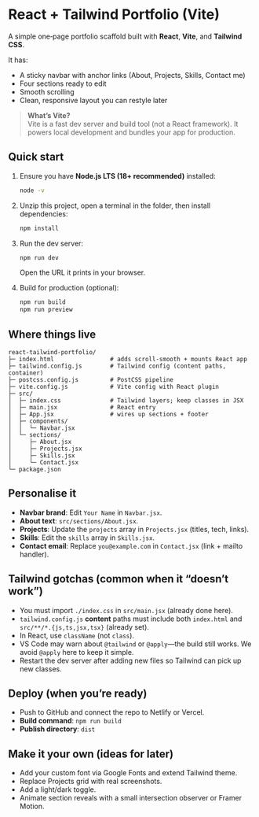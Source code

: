 # React + Tailwind Portfolio (Vite)

A simple one‑page portfolio scaffold built with **React**, **Vite**, and **Tailwind CSS**.

It has:
- A sticky navbar with anchor links (About, Projects, Skills, Contact me)
- Four sections ready to edit
- Smooth scrolling
- Clean, responsive layout you can restyle later

> **What’s Vite?**  
> Vite is a fast dev server and build tool (not a React framework). It powers local development and bundles your app for production.

## Quick start

1. Ensure you have **Node.js LTS (18+ recommended)** installed:  
   ```bash
   node -v
   ```

2. Unzip this project, open a terminal in the folder, then install dependencies:  
   ```bash
   npm install
   ```

3. Run the dev server:  
   ```bash
   npm run dev
   ```
   Open the URL it prints in your browser.

4. Build for production (optional):  
   ```bash
   npm run build
   npm run preview
   ```

## Where things live

```
react-tailwind-portfolio/
├─ index.html                # adds scroll-smooth + mounts React app
├─ tailwind.config.js        # Tailwind config (content paths, container)
├─ postcss.config.js         # PostCSS pipeline
├─ vite.config.js            # Vite config with React plugin
├─ src/
│  ├─ index.css              # Tailwind layers; keep classes in JSX
│  ├─ main.jsx               # React entry
│  ├─ App.jsx                # wires up sections + footer
│  ├─ components/
│  │  └─ Navbar.jsx
│  └─ sections/
│     ├─ About.jsx
│     ├─ Projects.jsx
│     ├─ Skills.jsx
│     └─ Contact.jsx
└─ package.json
```

## Personalise it

- **Navbar brand**: Edit `Your Name` in `Navbar.jsx`.
- **About text**: `src/sections/About.jsx`.
- **Projects**: Update the `projects` array in `Projects.jsx` (titles, tech, links).
- **Skills**: Edit the `skills` array in `Skills.jsx`.
- **Contact email**: Replace `you@example.com` in `Contact.jsx` (link + mailto handler).

## Tailwind gotchas (common when it “doesn’t work”)

- You must import `./index.css` in `src/main.jsx` (already done here).
- `tailwind.config.js` **content** paths must include both `index.html` and `src/**/*.{js,ts,jsx,tsx}` (already set).
- In React, use `className` (not `class`).
- VS Code may warn about `@tailwind` or `@apply`—the build still works. We avoid `@apply` here to keep it simple.
- Restart the dev server after adding new files so Tailwind can pick up new classes.

## Deploy (when you’re ready)

- Push to GitHub and connect the repo to Netlify or Vercel.  
- **Build command**: `npm run build`  
- **Publish directory**: `dist`

## Make it your own (ideas for later)

- Add your custom font via Google Fonts and extend Tailwind theme.  
- Replace Projects grid with real screenshots.  
- Add a light/dark toggle.  
- Animate section reveals with a small intersection observer or Framer Motion.

